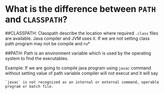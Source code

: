# What is the difference between `PATH` and `CLASSPATH`?                

##CLASSPATH: Classpath describe the location where required `.class` files are available. Java compiler and JVM uses it. If we are not setting class path program may not be compile and ru*

##PATH: Path is an environment variable which is used by the operating system to find the executables.                                       

Example:
  If we are going to compile java program using `javac` command without setting value of path variable compiler will not execut and it will say
  ```
  `javac` is not recognized as an internal or external command, operable program or batch file.
  ```
